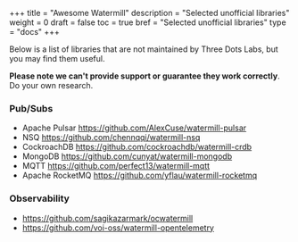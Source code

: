 +++
title = "Awesome Watermill"
description = "Selected unofficial libraries"
weight = 0
draft = false
toc = true
bref = "Selected unofficial libraries"
type = "docs"
+++

Below is a list of libraries that are not maintained by Three Dots Labs, but you may find them useful.

**Please note we can't provide support or guarantee they work correctly**. Do your own research.

### Pub/Subs

* Apache Pulsar https://github.com/AlexCuse/watermill-pulsar
* NSQ https://github.com/chennqqi/watermill-nsq
* CockroachDB https://github.com/cockroachdb/watermill-crdb
* MongoDB https://github.com/cunyat/watermill-mongodb
* MQTT https://github.com/perfect13/watermill-mqtt
* Apache RocketMQ https://github.com/yflau/watermill-rocketmq

### Observability

* https://github.com/sagikazarmark/ocwatermill
* https://github.com/voi-oss/watermill-opentelemetry
